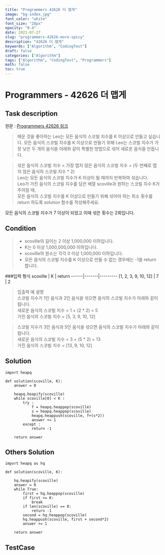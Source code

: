 ```yaml
---
title: "Programmers 42626 더 맵게"
image: "bg-index.jpg"
font_color: "white"
font_size: "28px"
opacity: "0.4"
date: 2021-07-27
slug: "programmers-42626-more-spicy"
description: "42626 더 맵게"
keywords: ["Algorithm", "CodingTest"]
draft: false
categories: ["Algorithm"]
tags: ["Algorithm", "CodingTest", "Programmers"]
math: false
toc: true
---
```


# Programmers - 42626 더 맵게

## Task description

원문 : <a href="https://programmers.co.kr/learn/courses/30/lessons/42626">Programmers 42626 링크</a>

>매운 것을 좋아하는 Leo는 모든 음식의 스코빌 지수를 K 이상으로 만들고 싶습니다. 모든 음식의 스코빌 지수를 K 이상으로 만들기 위해 Leo는 스코빌 지수가 가장 낮은 두 개의 음식을 아래와 같이 특별한 방법으로 섞어 새로운 음식을 만듭니다.

>섞은 음식의 스코빌 지수 = 가장 맵지 않은 음식의 스코빌 지수 + (두 번째로 맵지 않은 음식의 스코빌 지수 * 2) <br>
Leo는 모든 음식의 스코빌 지수가 K 이상이 될 때까지 반복하여 섞습니다.<br>
Leo가 가진 음식의 스코빌 지수를 담은 배열 scoville과 원하는 스코빌 지수 K가 주어질 때, <br>
모든 음식의 스코빌 지수를 K 이상으로 만들기 위해 섞어야 하는 최소 횟수를 return 하도록 solution 함수를 작성해주세요.




모든 음식의 스코빌 지수가 7 이상이 되었고 이때 섞은 횟수는 2회입니다.
## Condition
>- scoville의 길이는 2 이상 1,000,000 이하입니다.
>- K는 0 이상 1,000,000,000 이하입니다.
>- scoville의 원소는 각각 0 이상 1,000,000 이하입니다.
>- 모든 음식의 스코빌 지수를 K 이상으로 만들 수 없는 경우에는 -1을 return 합니다.


###입력 형식
scoville |	K |	return
------|-------|---------
[1, 2, 3, 9, 10, 12] |	7 |	2

>입출력 예 설명<br>
스코빌 지수가 1인 음식과 2인 음식을 섞으면 음식의 스코빌 지수가 아래와 같이 됩니다.<br>
새로운 음식의 스코빌 지수 = 1 + (2 * 2) = 5<br>
가진 음식의 스코빌 지수 = [5, 3, 9, 10, 12]

>스코빌 지수가 3인 음식과 5인 음식을 섞으면 음식의 스코빌 지수가 아래와 같이 됩니다.<br>
새로운 음식의 스코빌 지수 = 3 + (5 * 2) = 13<br>
가진 음식의 스코빌 지수 = [13, 9, 10, 12]


## Solution 

```
import heapq

def solution(scoville, K):
    answer = 0
    
    heapq.heapify(scoville)
    while scoville[0] < K :
        try :
            f = heapq.heappop(scoville)
            s = heapq.heappop(scoville)
            heapq.heappush(scoville, f+(s*2))
            answer += 1
        except :
            return -1

    return answer
```

## Others Solution 
```
import heapq as hq

def solution(scoville, K):

    hq.heapify(scoville)
    answer = 0
    while True:
        first = hq.heappop(scoville)
        if first >= K:
            break
        if len(scoville) == 0:
            return -1
        second = hq.heappop(scoville)
        hq.heappush(scoville, first + second*2)
        answer += 1  

    return answer
```

## TestCase
```
```
